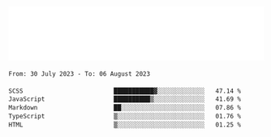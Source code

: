 [![](./hello.svg)](https://blog.yrobot.top?ref=github-yrobot)

<!--START_SECTION:waka-->

```txt
From: 30 July 2023 - To: 06 August 2023

SCSS                         ███████████▓░░░░░░░░░░░░░   47.14 %
JavaScript                   ██████████▒░░░░░░░░░░░░░░   41.69 %
Markdown                     ██░░░░░░░░░░░░░░░░░░░░░░░   07.86 %
TypeScript                   ▒░░░░░░░░░░░░░░░░░░░░░░░░   01.76 %
HTML                         ▒░░░░░░░░░░░░░░░░░░░░░░░░   01.25 %
```

<!--END_SECTION:waka-->

